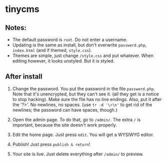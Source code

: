 # tinycms
## Notes:
- The default password is `root`. Do not enter a username.
- Updating is the same as install, but don't overwrite `password.php`, `index.html` (and if themed, `style.css`).
- Themes are simple, just change `/style.css` and put whatever. When editing however, it looks unstyled. But it is styled.
## After install
1. Change the password. You put the password in the file `password.php`. Note that it's unencrypted, but they can't see it. (all they get is a notice to stop hacking). Make sure the file has no line endings. Also, put it after the '?>'. No newlines, no spaces. (use `tr -d '\r\n'` to get rid of the newlines; the password can have spaces, though.)

2. Open the admin page. To do that, go to `/admin/`. The extra `/` is important, because the site doesn't work properly.

3. Edit the home page. Just press `edit`. You will get a WYSIWYG editor.

4. Publish! Just press `publish & return`!

5. Your site is live. Just delete everything after `/admin/` to preview.
